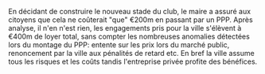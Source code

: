 En décidant de construire le nouveau stade du club, le maire a assuré aux citoyens que cela ne coûterait "que" €200m en passant par un PPP. Après analyse, il n'en n'est rien, les engagements pris pour la ville s'élèvent à  €400m de loyer total, sans compter les nombreuses anomalies détectées lors du montage du PPP: entente sur les prix lors du marché public, renoncement par la ville aux pénalités de retard etc. En bref la ville assume tous les risques et les coûts tandis l'entreprise privée profite des bénéfices.